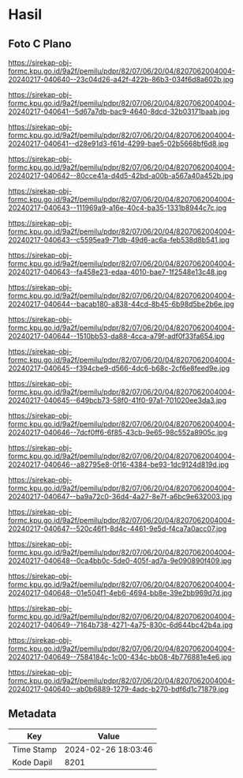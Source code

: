 # Hasil

## Foto C Plano

https://sirekap-obj-formc.kpu.go.id/9a2f/pemilu/pdpr/82/07/06/20/04/8207062004004-20240217-040640--23c04d26-a42f-422b-86b3-034f6d8a602b.jpg

https://sirekap-obj-formc.kpu.go.id/9a2f/pemilu/pdpr/82/07/06/20/04/8207062004004-20240217-040641--5d67a7db-bac9-4640-8dcd-32b03171baab.jpg

https://sirekap-obj-formc.kpu.go.id/9a2f/pemilu/pdpr/82/07/06/20/04/8207062004004-20240217-040641--d28e91d3-f61d-4299-bae5-02b5668bf6d8.jpg

https://sirekap-obj-formc.kpu.go.id/9a2f/pemilu/pdpr/82/07/06/20/04/8207062004004-20240217-040642--80cce41a-d4d5-42bd-a00b-a567a40a452b.jpg

https://sirekap-obj-formc.kpu.go.id/9a2f/pemilu/pdpr/82/07/06/20/04/8207062004004-20240217-040643--111969a9-a16e-40c4-ba35-1331b8944c7c.jpg

https://sirekap-obj-formc.kpu.go.id/9a2f/pemilu/pdpr/82/07/06/20/04/8207062004004-20240217-040643--c5595ea9-71db-49d6-ac6a-feb538d8b541.jpg

https://sirekap-obj-formc.kpu.go.id/9a2f/pemilu/pdpr/82/07/06/20/04/8207062004004-20240217-040643--fa458e23-edaa-4010-bae7-1f2548e13c48.jpg

https://sirekap-obj-formc.kpu.go.id/9a2f/pemilu/pdpr/82/07/06/20/04/8207062004004-20240217-040644--bacab180-a838-44cd-8b45-6b98d5be2b6e.jpg

https://sirekap-obj-formc.kpu.go.id/9a2f/pemilu/pdpr/82/07/06/20/04/8207062004004-20240217-040644--1510bb53-da88-4cca-a79f-adf0f33fa654.jpg

https://sirekap-obj-formc.kpu.go.id/9a2f/pemilu/pdpr/82/07/06/20/04/8207062004004-20240217-040645--f394cbe9-d566-4dc6-b68c-2cf6e8feed9e.jpg

https://sirekap-obj-formc.kpu.go.id/9a2f/pemilu/pdpr/82/07/06/20/04/8207062004004-20240217-040645--649bcb73-58f0-41f0-97a1-701020ee3da3.jpg

https://sirekap-obj-formc.kpu.go.id/9a2f/pemilu/pdpr/82/07/06/20/04/8207062004004-20240217-040646--7dcf0ff6-6f85-43cb-9e65-98c552a8905c.jpg

https://sirekap-obj-formc.kpu.go.id/9a2f/pemilu/pdpr/82/07/06/20/04/8207062004004-20240217-040646--a82795e8-0f16-4384-be93-1dc9124d819d.jpg

https://sirekap-obj-formc.kpu.go.id/9a2f/pemilu/pdpr/82/07/06/20/04/8207062004004-20240217-040647--ba9a72c0-36d4-4a27-8e7f-a6bc9e632003.jpg

https://sirekap-obj-formc.kpu.go.id/9a2f/pemilu/pdpr/82/07/06/20/04/8207062004004-20240217-040647--520c46f1-8d4c-4461-9e5d-f4ca7a0acc07.jpg

https://sirekap-obj-formc.kpu.go.id/9a2f/pemilu/pdpr/82/07/06/20/04/8207062004004-20240217-040648--0ca4bb0c-5de0-405f-ad7a-9e090890f409.jpg

https://sirekap-obj-formc.kpu.go.id/9a2f/pemilu/pdpr/82/07/06/20/04/8207062004004-20240217-040648--01e504f1-4eb6-4694-bb8e-39e2bb969d7d.jpg

https://sirekap-obj-formc.kpu.go.id/9a2f/pemilu/pdpr/82/07/06/20/04/8207062004004-20240217-040649--7164b738-4271-4a75-830c-6d644bc42b4a.jpg

https://sirekap-obj-formc.kpu.go.id/9a2f/pemilu/pdpr/82/07/06/20/04/8207062004004-20240217-040649--7584184c-1c00-434c-bb08-4b776881e4e6.jpg

https://sirekap-obj-formc.kpu.go.id/9a2f/pemilu/pdpr/82/07/06/20/04/8207062004004-20240217-040640--ab0b6889-1279-4adc-b270-bdf6d1c71879.jpg


## Metadata

| Key        | Value               |
| ---------- | ------------------- |
| Time Stamp | 2024-02-26 18:03:46 |
| Kode Dapil | 8201                |



